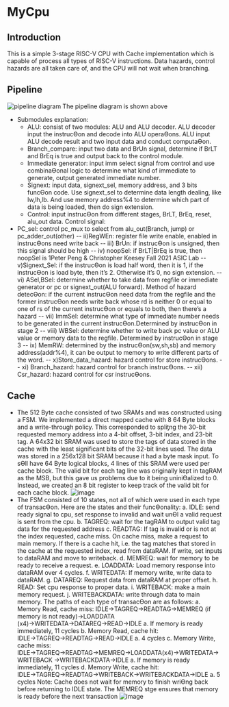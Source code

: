 # MyCpu
## Introduction
This is a simple 3-stage RISC-V CPU with Cache implementation which is capable of process all types of RISC-V instructions. Data hazards, control hazards are all taken care of, and the CPU will not wait when branching.
## Pipeline
![pipeline diagram](https://user-images.githubusercontent.com/89960862/192886805-73d5945c-6d30-4609-a29e-930640efa77c.png)
The pipeline diagram is shown above 
- Submodules explanation:
  - ALU: consist of two modules: ALU and ALU decoder. ALU decoder input the
instrucƟon and decode into ALU operaƟons. ALU input ALU decode result and two input data
and conduct computaƟon.
  - Branch_compare: input two data and BrUn signal, determine if BrLT and BrEq is true
and output back to the control module.
  - Immediate generator: input imm select signal from control and use combinaƟonal
logic to determine what kind of immediate to generate, output generated immediate
number.
  - Signext: input data, signext_sel, memory address, and 3 bits funcƟon code. Use
signext_sel to determine data length dealing, like lw,lh,lb. And use memory address%4 to
determine which part of data is being loaded, then do sign extension.
  - Control: input instrucƟon from different stages, BrLT, BrEq, reset, alu_out data.
Control signal:
- PC_sel: control pc_mux to select from alu_out(Branch, jump) or
pc_adder_out(other)
--  ii)RegWEn: register file write enable, enabled in instrucƟons need write back
--  iii) BrUn: if instrucƟon is unsigned, then this signal should be high
--  iv) noopSel: if BrLT|BrEq is true, then noopSel is 1Peter Peng & Christopher Keesey
Fall 2021 ASIC Lab
--  v)Signext_Sel: if the instrucƟon is load half word, then it is 1, if the instrucƟon
is load byte, then it’s 2. Otherwise it’s 0, no sign extension.
--  vi) ASel,BSel: determine whether to take data from regfile or immediate
generator or pc or signext_out(ALU forward). Method of hazard detecƟon: if the
current instrucƟon need data from the regfile and the former instrucƟon needs
write back whose rd is neither 0 or equal to one of rs of the current instrucƟon or
equals to both, then there’s a hazard
--  vii) ImmSel: determine what type of immediate number needs to be
generated in the current instrucƟon.Determined by instrucƟon in stage 2
--  viii) WBSel: determine whether to write back pc value or ALU value or
memory data to the regfile. Determined by instrucƟon in stage 3
--  ix) MemRW: determined by the instrucƟon(sw,sh,sb) and memory
address(addr%4), it can be output to memory to write different parts of the word.
--  x)Store_data_hazard: hazard control for store instrucƟons.
--  xi) Branch_hazard: hazard control for branch instrucƟons.
--  xii) Csr_hazard: hazard control for csr instrucƟons.
## Cache
- The 512 Byte cache consisted of two SRAMs and was constructed using a
FSM. We implemented a direct mapped cache with 8 64 Byte blocks and a
write-through policy. This corresponded to spliƫng the 30-bit requested memory
address into a 4-bit offset, 3-bit index, and 23-bit tag. A 64x32 bit SRAM was used to
store the tags of data stored in the cache with the least significant bits of the 32-bit
lines used. The data was stored in a 256x128 bit SRAM because it had a byte mask
input. To sƟll have 64 Byte logical blocks, 4 lines of this SRAM were used per cache
block. The valid bit for each tag line was originally kept in tagRAM as the MSB, but
this gave us problems due to it being uniniƟalized to 0. Instead, we created an 8 bit
register to keep track of the valid bit for each cache block.
![image](https://user-images.githubusercontent.com/89960862/192889172-4a755eb0-4303-411e-960a-d040ef862f7e.png)
- The FSM consisted of 10 states, not all of which were used in each type of transacƟon. Here
are the states and their funcƟonality:
a. IDLE: send ready signal to cpu, set response to invalid and wait unƟl a valid request is
sent from the cpu.
b. TAGREQ: wait for the tagRAM to output valid tag data for the requested address
c. READTAG: If tag is invalid or is not at the index requested, cache miss. On cache miss,
make a request to main memory. If there is a cache hit, i.e. the tag matches that
stored in the cache at the requested index, read from dataRAM. If write, set inputs
to dataRAM and move to writeback.
d. MEMREQ: wait for memory to be ready to receive a request.
e. LOADDATA: Load memory response into dataRAM over 4 cycles.
f.
WRITEDATA: If memory write, write data to dataRAM.
g. DATAREQ: Request data from dataRAM at proper offset.
h. READ: Set cpu response to proper data.
i. WRITEBACK: make a main memory request.
j. WRITEBACKDATA: write through data to main memory.
The paths of each type of transacƟon are as follows:
a. Memory Read, cache miss: IDLE→TAGREQ→READTAG→MEMREQ (if memory is not
ready)→LOADDATA (x4)→WRITEDATA→DATAREQ→READ→IDLE
a. If memory is ready immediately, 11 cycles
b. Memory Read, cache hit: IDLE→TAGREQ→READTAG→READ→IDLE
a. 4 cycles
c. Memory Write, cache miss:
IDLE→TAGREQ→READTAG→MEMREQ→LOADDATA(x4)→WRITEDATA→WRITEBACK
→WRITEBACKDATA→IDLE
a. If memory is ready immediately, 11 cycles
d. Memory Write, cache hit:
IDLE→TAGREQ→READTAG→WRITEBACK→WRITEBACKDATA→IDLE
a. 5 cycles
Note: Cache does not wait for memory to finish wriƟng back before returning to IDLE state.
The MEMREQ stge ensures that memory is ready before the next transaction
![image](https://user-images.githubusercontent.com/89960862/192889366-16892e95-6780-4ee2-b7e0-0f5efa30c091.png)
